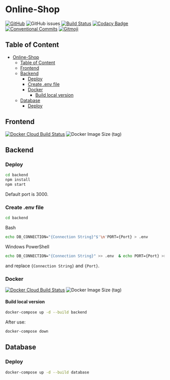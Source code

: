 # Online-Shop

[![GitHub](https://img.shields.io/github/license/drinkler/online-shop)](https://github.com/Drinkler/Online-Shop/blob/master/LICENSE)
![GitHub issues](https://img.shields.io/github/issues/drinkler/online-shop)
[![Build Status](https://travis-ci.com/Drinkler/Online-Shop.svg?branch=master)](https://travis-ci.com/Drinkler/Online-Shop)
[![Codacy Badge](https://api.codacy.com/project/badge/Grade/70fc6e8580b84f6fb0f4671b40d0f867)](https://www.codacy.com/manual/Drinkler/Online-Shop?utm_source=github.com&utm_medium=referral&utm_content=Drinkler/Online-Shop&utm_campaign=Badge_Grade)
[![Conventional Commits](https://img.shields.io/badge/Conventional%20Commits-1.0.0-yellow.svg)](https://conventionalcommits.org)
[![Gitmoji](https://img.shields.io/badge/gitmoji-%20😜%20😍-FFDD67.svg?style=flat)](https://gitmoji.carloscuesta.me)

## Table of Content

- [Online-Shop](#online-shop)
  - [Table of Content](#table-of-content)
  - [Frontend](#frontend)
  - [Backend](#backend)
    - [Deploy](#deploy)
    - [Create .env file](#create-env-file)
    - [Docker](#docker)
      - [Build local version](#build-local-version)
  - [Database](#database)
    - [Deploy](#deploy-1)

## Frontend

[![Docker Cloud Build Status](https://img.shields.io/docker/cloud/build/drinkler/microservices-frontend)](https://hub.docker.com/repository/docker/drinkler/microservices-frontend)
![Docker Image Size (tag)](https://img.shields.io/docker/image-size/drinkler/microservices-frontend/latest)

## Backend

### Deploy

```bash
cd backend
npm install
npm start
```

Default port is 3000.

### Create .env file

```bash
cd backend
```

Bash

```bash
echo DB_CONNECTION="{Connection String}"$'\n'PORT={Port} > .env
```

Windows PowerShell

```bash
echo DB_CONNECTION="{Connection String}" >> .env  & echo PORT={Port} >> .env
```

and replace `{Connection String}` and `{Port}`.

### Docker

[![Docker Cloud Build Status](https://img.shields.io/docker/cloud/build/drinkler/microservices-backend)](https://hub.docker.com/repository/docker/drinkler/microservices-backend)
![Docker Image Size (tag)](https://img.shields.io/docker/image-size/drinkler/microservices-backend/latest)

#### Build local version

```bash
docker-compose up -d --build backend
```

After use:

```bash
docker-compose down
```

## Database

### Deploy

```bash
docker-compose up -d --build database
```
